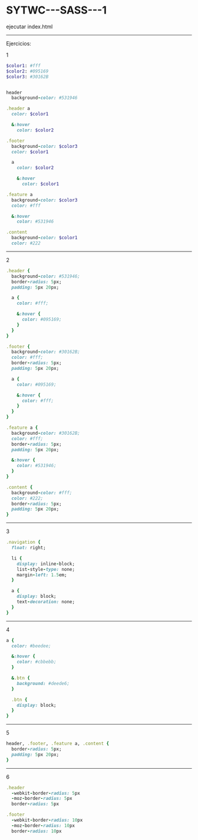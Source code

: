 # SYTWC---SASS---1

ejecutar index.html

---------------------------------------------------------------------------------------

Ejercicios:

1

```ruby
$color1: #fff
$color2: #095169
$color3: #30162B


header
  background-color: #531946

.header a
  color: $color1

  &:hover
    color: $color2

.footer
  background-color: $color3
  color: $color1

  a
    color: $color2

    &:hover
      color: $color1

.feature a
  background-color: $color3
  color: #fff

  &:hover
    color: #531946

.content
  background-color: $color1
  color: #222

```
---------------------------------------------------------------------------------------
2

```ruby
.header {
  background-color: #531946;
  border-radius: 5px;
  padding: 5px 20px;

  a {
    color: #fff;

    &:hover {
      color: #095169;
    }
  }
}

.footer {
  background-color: #30162B;
  color: #fff;
  border-radius: 5px;
  padding: 5px 20px;

  a {
    color: #095169;

    &:hover {
      color: #fff;
    }
  }
}

.feature a {
  background-color: #30162B;
  color: #fff;
  border-radius: 5px;
  padding: 5px 20px;

  &:hover {
    color: #531946;
  }
}

.content {
  background-color: #fff;
  color: #222;
  border-radius: 5px;
  padding: 5px 20px;
}

```
---------------------------------------------------------------------------------------
3

```ruby
.navigation {
  float: right;

  li {
    display: inline-block;
    list-style-type: none;
    margin-left: 1.5em;
  }

  a {
    display: block;
    text-decoration: none;
  }
}

```
---------------------------------------------------------------------------------------
4

```ruby
a {
  color: #beedee;

  &:hover {
    color: #cbbebb;
  }

  &.btn {
    background: #deede6;
  }

  .btn {
    display: block;
  }
}
```
---------------------------------------------------------------------------------------
5

```ruby
header, .footer, .feature a, .content {
  border-radius: 5px;
  padding: 5px 20px;
}

```


---------------------------------------------------------------------------------------
6

```ruby
.header
  -webkit-border-radius: 5px
  -moz-border-radius: 5px
  border-radius: 5px

.footer
  -webkit-border-radius: 10px
  -moz-border-radius: 10px
  border-radius: 10px
```
